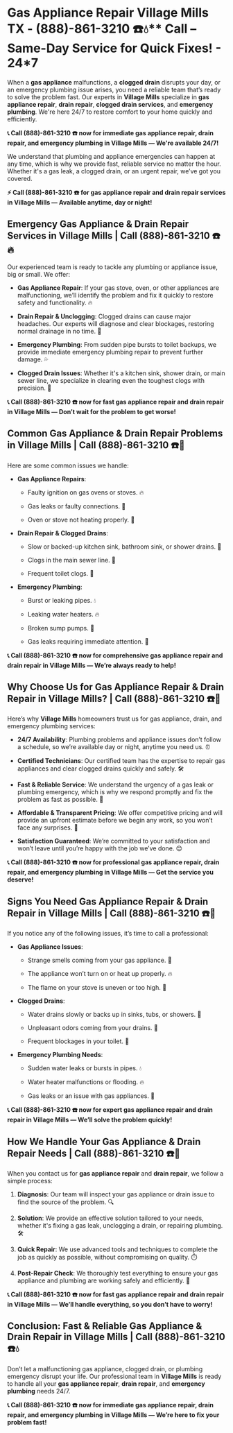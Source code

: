 # Gas Appliance Repair Village Mills TX - (888)-861-3210 ☎️💧** Call – Same-Day Service for Quick Fixes! - 24*7

When a **gas appliance** malfunctions, a **clogged drain** disrupts your day, or an emergency plumbing issue arises, you need a reliable team that’s ready to solve the problem fast. Our experts in **Village Mills** specialize in **gas appliance repair**, **drain repair**, **clogged drain services**, and **emergency plumbing**. We're here 24/7 to restore comfort to your home quickly and efficiently.

**📞 Call (888)-861-3210 ☎️ now for immediate **gas appliance repair**, **drain repair**, and **emergency plumbing** in Village Mills — We're available 24/7!**

We understand that plumbing and appliance emergencies can happen at any time, which is why we provide fast, reliable service no matter the hour. Whether it's a gas leak, a clogged drain, or an urgent repair, we’ve got you covered.

**⚡ Call (888)-861-3210 ☎️ for **gas appliance repair** and **drain repair** services in Village Mills — Available anytime, day or night!**

## **Emergency Gas Appliance & Drain Repair Services in Village Mills | Call (888)-861-3210 ☎️🔥**

Our experienced team is ready to tackle any plumbing or appliance issue, big or small. We offer:

- **Gas Appliance Repair**: If your gas stove, oven, or other appliances are malfunctioning, we’ll identify the problem and fix it quickly to restore safety and functionality. 🔥
- **Drain Repair & Unclogging**: Clogged drains can cause major headaches. Our experts will diagnose and clear blockages, restoring normal drainage in no time. 🚿
- **Emergency Plumbing**: From sudden pipe bursts to toilet backups, we provide immediate emergency plumbing repair to prevent further damage. 💦
- **Clogged Drain Issues**: Whether it's a kitchen sink, shower drain, or main sewer line, we specialize in clearing even the toughest clogs with precision. 🔧

**📞 Call (888)-861-3210 ☎️ now for fast **gas appliance repair** and **drain repair** in Village Mills — Don’t wait for the problem to get worse!**

## **Common Gas Appliance & Drain Repair Problems in Village Mills | Call (888)-861-3210 ☎️🔧**

Here are some common issues we handle:

- **Gas Appliance Repairs**: 
  - Faulty ignition on gas ovens or stoves. 🔥
  - Gas leaks or faulty connections. 💨
  - Oven or stove not heating properly. 🍳
- **Drain Repair & Clogged Drains**: 
  - Slow or backed-up kitchen sink, bathroom sink, or shower drains. 🚿
  - Clogs in the main sewer line. 🚽
  - Frequent toilet clogs. 🚽
- **Emergency Plumbing**: 
  - Burst or leaking pipes. 💧
  - Leaking water heaters. 🔥
  - Broken sump pumps. 🚰
  - Gas leaks requiring immediate attention. 💨

**📞 Call (888)-861-3210 ☎️ now for comprehensive **gas appliance repair** and **drain repair** in Village Mills — We’re always ready to help!**

## **Why Choose Us for Gas Appliance Repair & Drain Repair in Village Mills? | Call (888)-861-3210 ☎️🌟**

Here’s why **Village Mills** homeowners trust us for gas appliance, drain, and emergency plumbing services:

- **24/7 Availability**: Plumbing problems and appliance issues don’t follow a schedule, so we’re available day or night, anytime you need us. ⏰
- **Certified Technicians**: Our certified team has the expertise to repair gas appliances and clear clogged drains quickly and safely. 🛠️
- **Fast & Reliable Service**: We understand the urgency of a gas leak or plumbing emergency, which is why we respond promptly and fix the problem as fast as possible. 🚨
- **Affordable & Transparent Pricing**: We offer competitive pricing and will provide an upfront estimate before we begin any work, so you won’t face any surprises. 💸
- **Satisfaction Guaranteed**: We’re committed to your satisfaction and won’t leave until you’re happy with the job we’ve done. 😊

**📞 Call (888)-861-3210 ☎️ now for professional **gas appliance repair**, **drain repair**, and **emergency plumbing** in Village Mills — Get the service you deserve!**

## **Signs You Need Gas Appliance Repair & Drain Repair in Village Mills | Call (888)-861-3210 ☎️🚨**

If you notice any of the following issues, it’s time to call a professional:

- **Gas Appliance Issues**: 
  - Strange smells coming from your gas appliance. 💨
  - The appliance won’t turn on or heat up properly. 🔥
  - The flame on your stove is uneven or too high. 🍳
- **Clogged Drains**: 
  - Water drains slowly or backs up in sinks, tubs, or showers. 🚿
  - Unpleasant odors coming from your drains. 🌱
  - Frequent blockages in your toilet. 🚽
- **Emergency Plumbing Needs**: 
  - Sudden water leaks or bursts in pipes. 💧
  - Water heater malfunctions or flooding. 🔥
  - Gas leaks or an issue with gas appliances. 💨

**📞 Call (888)-861-3210 ☎️ now for expert **gas appliance repair** and **drain repair** in Village Mills — We’ll solve the problem quickly!**

## **How We Handle Your Gas Appliance & Drain Repair Needs | Call (888)-861-3210 ☎️🔧**

When you contact us for **gas appliance repair** and **drain repair**, we follow a simple process:

1. **Diagnosis**: Our team will inspect your gas appliance or drain issue to find the source of the problem. 🔍
2. **Solution**: We provide an effective solution tailored to your needs, whether it's fixing a gas leak, unclogging a drain, or repairing plumbing. 🛠️
3. **Quick Repair**: We use advanced tools and techniques to complete the job as quickly as possible, without compromising on quality. ⏱️
4. **Post-Repair Check**: We thoroughly test everything to ensure your gas appliance and plumbing are working safely and efficiently. 🔧

**📞 Call (888)-861-3210 ☎️ now for fast **gas appliance repair** and **drain repair** in Village Mills — We’ll handle everything, so you don’t have to worry!**

## **Conclusion: Fast & Reliable Gas Appliance & Drain Repair in Village Mills | Call (888)-861-3210 ☎️💧**

Don’t let a malfunctioning gas appliance, clogged drain, or plumbing emergency disrupt your life. Our professional team in **Village Mills** is ready to handle all your **gas appliance repair**, **drain repair**, and **emergency plumbing** needs 24/7.

**📞 Call (888)-861-3210 ☎️ now for immediate **gas appliance repair**, **drain repair**, and **emergency plumbing** in Village Mills — We’re here to fix your problem fast!**
